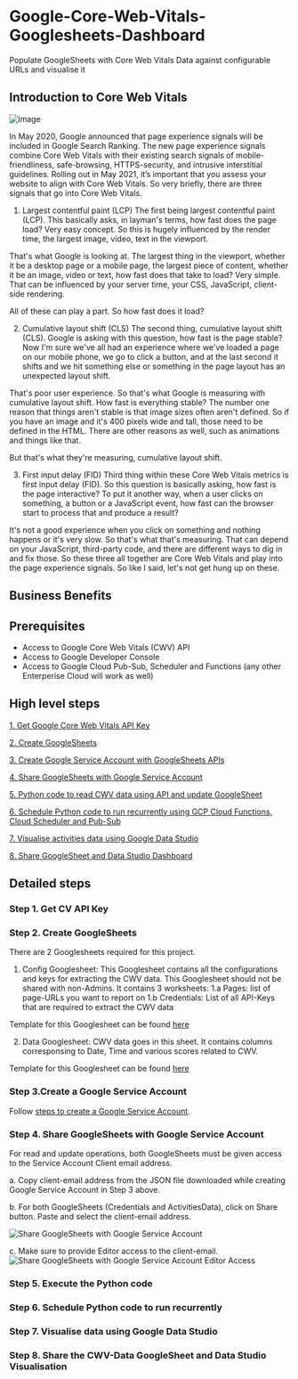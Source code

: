 # Google-Core-Web-Vitals-Googlesheets-Dashboard
Populate GoogleSheets with Core Web Vitals Data against configurable URLs and visualise it

## Introduction to Core Web Vitals
![image](https://user-images.githubusercontent.com/71815964/116887616-6a774900-ac22-11eb-8fbd-573d05f0a295.png)


In May 2020, Google announced that page experience signals will be included in Google Search Ranking. The new page experience signals combine Core Web Vitals with their existing search signals of mobile-friendliness, safe-browsing, HTTPS-security, and intrusive interstitial guidelines. Rolling out in May 2021, it’s important that you assess your website to align with Core Web Vitals. So very briefly, there are three signals that go into Core Web Vitals. 

1. Largest contentful paint (LCP)
The first being largest contentful paint (LCP). This basically asks, in layman's terms, how fast does the page load? Very easy concept. So this is hugely influenced by the render time, the largest image, video, text in the viewport.

That's what Google is looking at. The largest thing in the viewport, whether it be a desktop page or a mobile page, the largest piece of content, whether it be an image, video or text, how fast does that take to load? Very simple. That can be influenced by your server time, your CSS, JavaScript, client-side rendering.

All of these can play a part. So how fast does it load? 

2. Cumulative layout shift (CLS)
The second thing, cumulative layout shift (CLS). Google is asking with this question, how fast is the page stable? Now I'm sure we've all had an experience where we've loaded a page on our mobile phone, we go to click a button, and at the last second it shifts and we hit something else or something in the page layout has an unexpected layout shift.

That's poor user experience. So that's what Google is measuring with cumulative layout shift. How fast is everything stable? The number one reason that things aren't stable is that image sizes often aren't defined. So if you have an image and it's 400 pixels wide and tall, those need to be defined in the HTML. There are other reasons as well, such as animations and things like that.

But that's what they're measuring, cumulative layout shift. 

3. First input delay (FID)
Third thing within these Core Web Vitals metrics is first input delay (FID). So this question is basically asking, how fast is the page interactive? To put it another way, when a user clicks on something, a button or a JavaScript event, how fast can the browser start to process that and produce a result?

It's not a good experience when you click on something and nothing happens or it's very slow. So that's what that's measuring. That can depend on your JavaScript, third-party code, and there are different ways to dig in and fix those. So these three all together are Core Web Vitals and play into the page experience signals. So like I said, let's not get hung up on these.

## Business Benefits

## Prerequisites
- Access to Google Core Web Vitals (CWV) API
- Access to  Google Developer Console
- Access to Google Cloud Pub-Sub, Scheduler and Functions (any other Enterperise Cloud will work as well)

## High level steps

[1. Get Google Core Web Vitals API Key](#step1)

[2. Create GoogleSheets](#step2)

[3. Create Google Service Account with GoogleSheets APIs](#step3)

[4. Share GoogleSheets with Google Service Account](#step4)

[5. Python code to read CWV data using API and update GoogleSheet](#step5)

[6. Schedule Python code to run recurrently using GCP Cloud Functions, Cloud Scheduler and Pub-Sub](#step6)

[7. Visualise activities data using Google Data Studio](#step7)

[8. Share GoogleSheet and Data Studio Dashboard](#step8)


## Detailed steps

### <a name="step1"></a> Step 1. Get CV API Key

### <a name="step2"></a> Step 2. Create GoogleSheets

There are 2 Googlesheets required for this project.
1. Config Googlesheet:
This Googlesheet contains all the configurations and keys for extracting the CWV data. This Googlesheet should not be shared with non-Admins. It contains 3 worksheets:
1.a Pages: list of page-URLs you want to report on
1.b Credentials: List of all API-Keys that are required to extract the CWV data

Template for this Googlesheet can be found [here](https://docs.google.com/spreadsheets/d/12hlKqNmwC0zOOapxRd9hwmMPsnVyIciQqtNLRUWjcEQ/edit?usp=sharing)


2. Data Googlesheet:
CWV data goes in this sheet. It contains columns corresponsing to Date, Time and various scores related to CWV.

Template for this Googlesheet can be found [here](https://docs.google.com/spreadsheets/d/1spMGw5MJziVbIv7yiS1bWw16i59bXnXIjwEafvjGzAQ/edit?usp=sharing)

### <a name="step3"></a> Step 3.Create a Google Service Account

Follow [steps to create a Google Service Account](https://github.com/pierian-co/custom-cxo-activity-dashboard-adobe-target-googlesheets/blob/main/create_googleserviceaccount.md).

### <a name="step4"></a> Step 4. Share GoogleSheets with Google Service Account

For read and update operations, both GoogleSheets must be given access to the Service Account Client email address.

a. Copy client-email address from the JSON file downloaded while creating Google Service Account in Step 3 above.

b. For both GoogleSheets (Credentials and ActivitiesData), click on Share button. Paste and select the client-email address.

![Share GoogleSheets with Google Service Account](https://user-images.githubusercontent.com/71815964/104570760-3b74a180-564a-11eb-97ae-899c8aebaaa9.png)

c. Make sure to provide Editor access to the client-email.
![Share GoogleSheets with Google Service Account Editor Access](https://user-images.githubusercontent.com/71815964/104573412-c3f44180-564c-11eb-81ce-c528fa7eb422.png)


### <a name="step5"></a> Step 5. Execute the Python code

### <a name="step6"></a> Step 6. Schedule Python code to run recurrently

### <a name="step7"></a> Step 7. Visualise data using Google Data Studio

### <a name="step8"></a> Step 8. Share the CWV-Data GoogleSheet and Data Studio Visualisation
